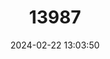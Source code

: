 ---
title: "13987"
category: "Mus terricolor"
draft: false
date: 2024-02-22 13:03:50
languages:
  English: ["Earth-colored Mouse"]
---